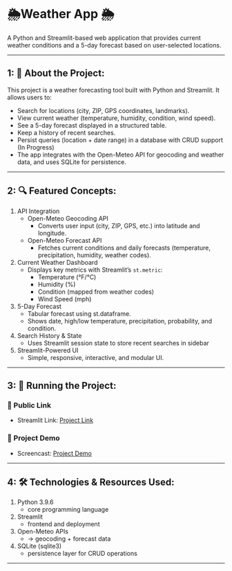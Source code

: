 # 🌦️Weather App 🌦
A Python and Streamlit-based web application that provides current weather conditions and a 5-day forecast based on user-selected locations.

---

## 1: 📌 About the Project:
This project is a weather forecasting tool built with Python and Streamlit.
It allows users to:
- Search for locations (city, ZIP, GPS coordinates, landmarks).
- View current weather (temperature, humidity, condition, wind speed).
- See a 5-day forecast displayed in a structured table.
- Keep a history of recent searches.
- Persist queries (location + date range) in a database with CRUD support (In Progress)
- The app integrates with the Open-Meteo API for geocoding and weather data, and uses SQLite for persistence.

---

## 2: 🔍 Featured Concepts:
1. API Integration
   - Open-Meteo Geocoding API 
     - Converts user input (city, ZIP, GPS, etc.) into latitude and longitude.
   - Open-Meteo Forecast API
     - Fetches current conditions and daily forecasts (temperature, precipitation, humidity, weather codes).
2. Current Weather Dashboard
   - Displays key metrics with Streamlit’s `st.metric`:
     - Temperature (°F/°C)
     - Humidity (%)
     - Condition (mapped from weather codes)
     - Wind Speed (mph)
3. 5-Day Forecast
   - Tabular forecast using st.dataframe. 
   - Shows date, high/low temperature, precipitation, probability, and condition.
4. Search History & State
   - Uses Streamlit session state to store recent searches in sidebar
5. Streamlit-Powered UI
   - Simple, responsive, interactive, and modular UI.
    
---

## 3: 🚀 Running the Project:
### 🔗 Public Link
- Streamlit Link: [Project Link](https://jswartzweatherapp.streamlit.app)

### 🎥 Project Demo
- Screencast: [Project Demo](https://youtu.be/x4iXwUUqWkw)
---

## 4: 🛠 Technologies & Resources Used:
1. Python 3.9.6
   - core programming language
2. Streamlit
   - frontend and deployment
3. Open-Meteo APIs 
   - → geocoding + forecast data
4. SQLite (sqlite3)
   - persistence layer for CRUD operations

---


